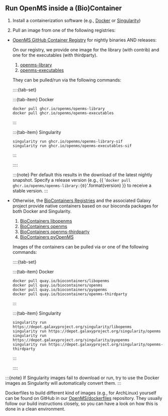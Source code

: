 ## Run OpenMS inside a (Bio)Container

1. Install a containerization software (e.g., [Docker](https://docs.docker.com/engine/install/) or [Singularity](https://sylabs.io/guides/3.0/user-guide/quick_start.html#quick-installation-steps))

2. Pull an image from one of the following registries:

- [OpenMS GitHub Container Registry](https://ghcr.io) for nightly binaries AND releases:

	On our registry, we provide one image for the library (with contrib) and one for the executables (with thirdparty).

	1. [openms-library](https://ghcr.io/openms/openms-library)
	2. [openms-executables](https://ghcr.io/openms/openms-executables)

	They can be pulled/run via the following commands:

	::::{tab-set}

	:::{tab-item} Docker

	```{code-block} bash
	docker pull ghcr.io/openms/openms-library
	docker pull ghcr.io/openms/openms-executables
	```

	:::

	:::{tab-item} Singularity

	```{code-block} bash
	singularity run ghcr.io/openms/openms-library-sif
	singularity run ghcr.io/openms/openms-executables-sif
	```

	:::

	::::

	:::{note}
	Per default this results in the download of the latest nightly snapshot. Specify a release version (e.g.,
	{{ '`docker pull ghcr.io/openms/openms-library:{0}`'.format(version) }} to receive a stable version.
	:::

- Otherwise, the [BioContainers Registries](https://biocontainers.pro/registry) and the associated Galaxy
project provide native containers based on our bioconda packages for both Docker and Singularity.

	1. [BioContainers libopenms](https://biocontainers.pro/tools/libopenms)
	2. [BioContainers openms](https://biocontainers.pro/tools/openms)
	3. [BioContainers openms-thirdparty](https://biocontainers.pro/tools/openms-thirdparty)
	4. [BioContainers pyOpenMS](https://biocontainers.pro/tools/pyopenms)

	Images of the containers can be pulled via or one of the following commands:

	::::{tab-set}

	:::{tab-item} Docker

	```{code-block} bash
	docker pull quay.io/biocontainers/libopenms
	docker pull quay.io/biocontainers/openms
	docker pull quay.io/biocontainers/pyopenms
	docker pull quay.io/biocontainers/openms-thirdparty
	```

	:::

	:::{tab-item} Singularity

	```{code-block} bash
	singularity run https://depot.galaxyproject.org/singularity/libopenms
	singularity run https://depot.galaxyproject.org/singularity/openms
	singularity run https://depot.galaxyproject.org/singularity/pyopenms
	singularity run https://depot.galaxyproject.org/singularity/openms-thirdparty
	```

	:::

	::::

:::{note}
If Singularity images fail to download or run, try to use the Docker images as Singularity will automatically convert them.
:::

Dockerfiles to build different kind of images (e.g., for ArchLinux) yourself can be found on
GitHub in our [OpenMS/dockerfiles](https://github.com/OpenMS/dockerfiles) repository. They usually follow our build
instructions closely, so you can have a look on how this is done in a clean environment.